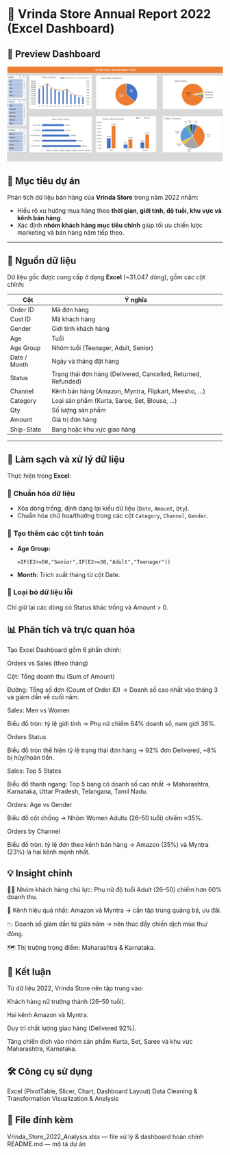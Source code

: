 # 🧾 Vrinda Store Annual Report 2022 (Excel Dashboard)
## 📸 Preview Dashboard 
![Dashboard Screenshot](./image.png)
## 🎯 Mục tiêu dự án
Phân tích dữ liệu bán hàng của **Vrinda Store** trong năm 2022 nhằm:

- Hiểu rõ xu hướng mua hàng theo **thời gian, giới tính, độ tuổi, khu vực và kênh bán hàng**.  
- Xác định **nhóm khách hàng mục tiêu chính** giúp tối ưu chiến lược marketing và bán hàng năm tiếp theo.

---
## 📂 Nguồn dữ liệu
Dữ liệu gốc được cung cấp ở dạng **Excel** (~31.047 dòng), gồm các cột chính:

| Cột | Ý nghĩa |
|------|----------|
| Order ID | Mã đơn hàng |
| Cust ID | Mã khách hàng |
| Gender | Giới tính khách hàng |
| Age | Tuổi |
| Age Group | Nhóm tuổi (Teenager, Adult, Senior) |
| Date / Month | Ngày và tháng đặt hàng |
| Status | Trạng thái đơn hàng (Delivered, Cancelled, Returned, Refunded) |
| Channel | Kênh bán hàng (Amazon, Myntra, Flipkart, Meesho, …) |
| Category | Loại sản phẩm (Kurta, Saree, Set, Blouse, …) |
| Qty | Số lượng sản phẩm |
| Amount | Giá trị đơn hàng |
| Ship-State | Bang hoặc khu vực giao hàng |

---

## 🧹 Làm sạch và xử lý dữ liệu

Thực hiện trong **Excel**:

### 🔸 Chuẩn hóa dữ liệu
- Xóa dòng trống, định dạng lại kiểu dữ liệu (`Date`, `Amount`, `Qty`).
- Chuẩn hóa chữ hoa/thường trong các cột `Category`, `Channel`, `Gender`.

### 🔸 Tạo thêm các cột tính toán
- **Age Group:**  
  ```excel
  =IF(E2>=50,"Senior",IF(E2>=30,"Adult","Teenager"))
- **Month**: Trích xuất tháng từ cột Date.

### 🔸 Loại bỏ dữ liệu lỗi
Chỉ giữ lại các dòng có Status khác trống và Amount > 0.

## 📊 Phân tích và trực quan hóa
Tạo Excel Dashboard gồm 6 phần chính:

Orders vs Sales (theo tháng)

Cột: Tổng doanh thu (Sum of Amount)

Đường: Tổng số đơn (Count of Order ID)
→ Doanh số cao nhất vào tháng 3 và giảm dần về cuối năm.

Sales: Men vs Women

Biểu đồ tròn: tỷ lệ giới tính
→ Phụ nữ chiếm 64% doanh số, nam giới 36%.

Orders Status

Biểu đồ tròn thể hiện tỷ lệ trạng thái đơn hàng
→ 92% đơn Delivered, ~8% bị hủy/hoàn tiền.

Sales: Top 5 States

Biểu đồ thanh ngang: Top 5 bang có doanh số cao nhất
→ Maharashtra, Karnataka, Uttar Pradesh, Telangana, Tamil Nadu.

Orders: Age vs Gender

Biểu đồ cột chồng
→ Nhóm Women Adults (26–50 tuổi) chiếm ≈35%.

Orders by Channel

Biểu đồ tròn: tỷ lệ đơn theo kênh bán hàng
→ Amazon (35%) và Myntra (23%) là hai kênh mạnh nhất.

## 💡 Insight chính
👩‍🦰 Nhóm khách hàng chủ lực: Phụ nữ độ tuổi Adult (26–50) chiếm hơn 60% doanh thu.

🛒 Kênh hiệu quả nhất: Amazon và Myntra → cần tập trung quảng bá, ưu đãi.

📉 Doanh số giảm dần từ giữa năm → nên thúc đẩy chiến dịch mùa thu/đông.

🗺️ Thị trường trọng điểm: Maharashtra & Karnataka.

## 🧠 Kết luận
Từ dữ liệu 2022, Vrinda Store nên tập trung vào:

Khách hàng nữ trưởng thành (26–50 tuổi).

Hai kênh Amazon và Myntra.

Duy trì chất lượng giao hàng (Delivered 92%).

Tăng chiến dịch vào nhóm sản phẩm Kurta, Set, Saree và khu vực Maharashtra, Karnataka.

## 🛠️ Công cụ sử dụng
Excel (PivotTable, Slicer, Chart, Dashboard Layout)
Data Cleaning & Transformation
Visualization & Analysis
## 📁 File đính kèm
Vrinda_Store_2022_Analysis.xlsx — file xử lý & dashboard hoàn chỉnh
README.md — mô tả dự án 
